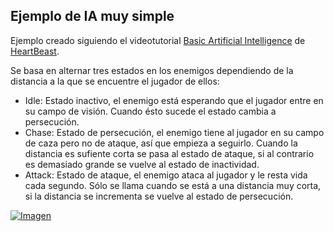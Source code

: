## Ejemplo de IA muy simple

Ejemplo creado siguiendo el videotutorial [Basic Artificial Intelligence](hhttps://www.youtube.com/watch?v=vitWB3KJyS4) de [HeartBeast](https://www.youtube.com/channel/UCrHQNOyU1q6BFEfkNq2CYMA).

Se basa en alternar tres estados en los enemigos dependiendo de la distancia a la que se encuentre el jugador de ellos:

* Idle: Estado inactivo, el enemigo está esperando que el jugador entre en su campo de visión. Cuando ésto sucede el estado cambia a persecución.
* Chase: Estado de persecución, el enemigo tiene al jugador en su campo de caza pero no de ataque, así que empieza a seguirlo. Cuando la distancia es sufiente corta se pasa al estado de ataque, si al contrario es demasiado grande se vuelve al estado de inactividad. 
* Attack: Estado de ataque, el enemigo ataca al jugador y le resta vida cada segundo. Sólo se llama cuando se está a una distancia muy corta, si la distancia se incrementa se vuelve al estado de persecución.

[![Imagen](https://github.com/hcosta/referencia-gml/raw/master/aprendizaje/avanzados/24_ia_basica.gmx/captura.png)](https://github.com/hcosta/referencia-gml/raw/master/aprendizaje/avanzados/24_ia_basica.gmx/captura.png)